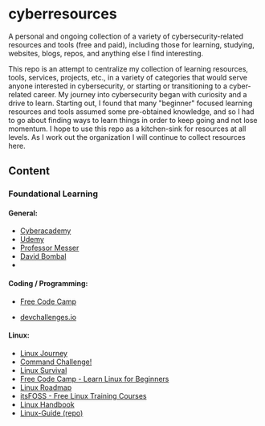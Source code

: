# cyberresources
A personal and ongoing collection of a variety of cybersecurity-related resources and tools (free and paid), including those for learning, studying, websites, blogs, repos, and anything else I find interesting.

This repo is an attempt to centralize my collection of learning resources, tools, services, projects, etc., in a variety of categories that would serve anyone interested in cybersecurity, or starting or transitioning to a cyber-related career. My journey into cybersecurity began with curiosity and a drive to learn. Starting out, I found that many "beginner" focused learning resources and tools assumed some pre-obtained knowledge, and so I had to go about finding ways to learn things in order to keep going and not lose momentum. I hope to use this repo as a kitchen-sink for resources at all levels. As I work out the organization I will continue to collect resources here.

## Content

### Foundational Learning

#### General:
  - [Cyberacademy](https://cybercademy.org/get-started/)
  - [Udemy](https://www.udemy.com/)
  - [Professor Messer](https://www.professormesser.com/)
  - [David Bombal](https://courses.davidbombal.com/courses/)
  - 


#### Coding / Programming:
- [Free Code Camp](https://www.freecodecamp.org/)
  
- [devchallenges.io](https://devchallenges.io/learn)


#### Linux:
- [Linux Journey](https://linuxjourney.com/)
- [Command Challenge!](https://cmdchallenge.com/)
- [Linux Survival](https://linuxsurvival.com/)
- [Free Code Camp - Learn Linux for Beginners](https://www.freecodecamp.org/news/learn-linux-for-beginners-book-basic-to-advanced/)
- [Linux Roadmap](https://roadmap.sh/linux)
- [itsFOSS - Free Linux Training Courses](https://itsfoss.com/free-linux-training-courses/)
- [Linux Handbook](https://linuxhandbook.com/)
- [Linux-Guide (repo)](https://github.com/mikeroyal/Linux-Guide)
